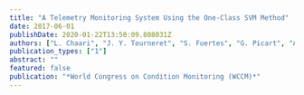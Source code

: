 ```yaml
---
title: "A Telemetry Monitoring System Using the One-Class SVM Method"
date: 2017-06-01
publishDate: 2020-01-22T13:50:09.808031Z
authors: ["L. Chaari", "J. Y. Tourneret", "S. Fuertes", "G. Picart", "A. Ferrari", "C. Richard"]
publication_types: ["1"]
abstract: ""
featured: false
publication: "*World Congress on Condition Monitoring (WCCM)*"
---
```


